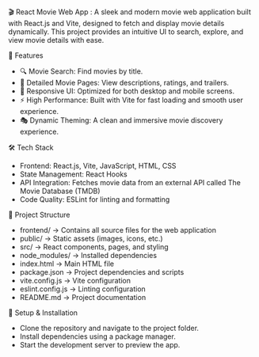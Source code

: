 🎬 React Movie Web App : 
  A sleek and modern movie web application built with React.js and Vite, designed to fetch and display movie details dynamically. This project provides an intuitive UI to search, explore, and view movie details with ease.


🚀 Features
  - 🔍 Movie Search: Find movies by title.
  - 📌 Detailed Movie Pages: View descriptions, ratings, and trailers.
  - 🎨 Responsive UI: Optimized for both desktop and mobile screens.
  - ⚡ High Performance: Built with Vite for fast loading and smooth user experience.
  - 🎭 Dynamic Theming: A clean and immersive movie discovery experience.

🛠️ Tech Stack
  - Frontend: React.js, Vite, JavaScript, HTML, CSS
  - State Management: React Hooks
  - API Integration: Fetches movie data from an external API called The Movie Database (TMDB)
  - Code Quality: ESLint for linting and formatting

📂 Project Structure
  - frontend/ → Contains all source files for the web application
  - public/ → Static assets (images, icons, etc.)
  - src/ → React components, pages, and styling
  - node_modules/ → Installed dependencies
  - index.html → Main HTML file
  - package.json → Project dependencies and scripts
  - vite.config.js → Vite configuration
  - eslint.config.js → Linting configuration
  - README.md → Project documentation

🔧 Setup & Installation
  - Clone the repository and navigate to the project folder.
  - Install dependencies using a package manager.
  - Start the development server to preview the app.
